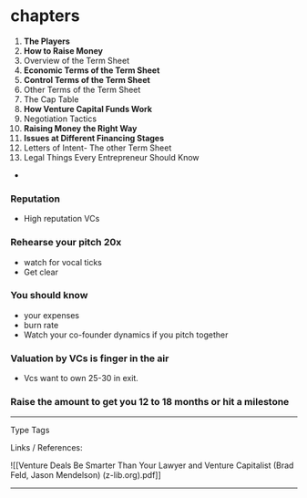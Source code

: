 
# chapters
1.  **The Players**
2.  **How to Raise Money**
3.  Overview of the Term Sheet
4.  **Economic Terms of the Term Sheet**
5.  **Control Terms of the Term Sheet**
6.  Other Terms of the Term Sheet
7.  The Cap Table
8.  **How Venture Capital Funds Work**
9.  Negotiation Tactics
10.  **Raising Money the Right Way**
11.  **Issues at Different Financing Stages**
12.  Letters of Intent- The other Term Sheet
13.  Legal Things Every Entrepreneur Should Know
- 
### Reputation 
- High reputation VCs

### Rehearse your pitch 20x
- watch for vocal ticks
- Get clear

### You should know
- your expenses 
- burn rate
- Watch your co-founder dynamics if you pitch together

### Valuation by VCs is finger in the air 
- Vcs want to own 25-30 in exit. 

### Raise the amount to get you 12 to 18 months or hit a milestone



---
Type 
Tags 

Links / References:

![[Venture Deals Be Smarter Than Your Lawyer and Venture Capitalist (Brad Feld, Jason Mendelson) (z-lib.org).pdf]]

---
